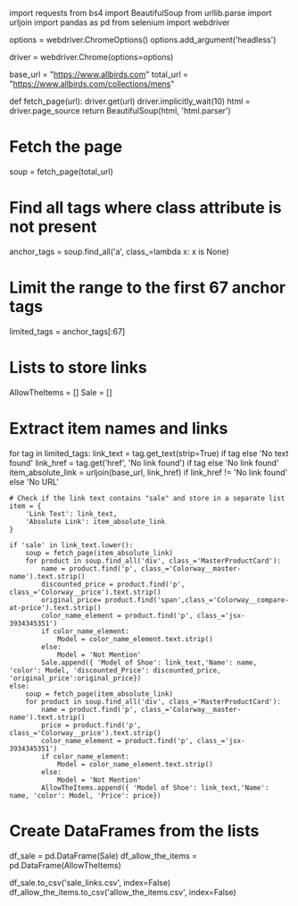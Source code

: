 import requests
from bs4 import BeautifulSoup
from urllib.parse import urljoin
import pandas as pd
from selenium import webdriver

options = webdriver.ChromeOptions()
options.add_argument('headless')

driver = webdriver.Chrome(options=options)

base_url = "https://www.allbirds.com"
total_url  = "https://www.allbirds.com/collections/mens"

def fetch_page(url):
   driver.get(url)
   driver.implicitly_wait(10)
   html = driver.page_source
   return BeautifulSoup(html, 'html.parser')

# Fetch the page
soup = fetch_page(total_url)

# Find all <a> tags where class attribute is not present
anchor_tags = soup.find_all('a', class_=lambda x: x is None)

# Limit the range to the first 67 anchor tags
limited_tags = anchor_tags[:67]

# Lists to store links
AllowTheItems = []
Sale = []

# Extract item names and links
for tag in limited_tags:
    link_text = tag.get_text(strip=True) if tag else 'No text found'
    link_href = tag.get('href', 'No link found') if tag else 'No link found'
    item_absolute_link = urljoin(base_url, link_href) if link_href != 'No link found' else 'No URL'
    
    # Check if the link text contains "sale" and store in a separate list
    item = {
        'Link Text': link_text,
        'Absolute Link': item_absolute_link
    }
    
    if 'sale' in link_text.lower():
        soup = fetch_page(item_absolute_link)
        for product in soup.find_all('div', class_='MasterProductCard'):
            name = product.find('p', class_='Colorway__master-name').text.strip()
            discounted_price = product.find('p', class_='Colorway__price').text.strip()
            original_price= product.find('span',class_='Colorway__compare-at-price').text.strip()
            color_name_element = product.find('p', class_='jsx-3934345351')
            if color_name_element:
                Model = color_name_element.text.strip()
            else:
                Model = 'Not Mention'
            Sale.append({ 'Model of Shoe': link_text,'Name': name, 'color': Model, 'discounted_Price': discounted_price, 'original_price':original_price})
    else:
        soup = fetch_page(item_absolute_link)
        for product in soup.find_all('div', class_='MasterProductCard'):
            name = product.find('p', class_='Colorway__master-name').text.strip()
            price = product.find('p', class_='Colorway__price').text.strip()
            color_name_element = product.find('p', class_='jsx-3934345351')
            if color_name_element:
                Model = color_name_element.text.strip()
            else:
                Model = 'Not Mention'
            AllowTheItems.append({ 'Model of Shoe': link_text,'Name': name, 'color': Model, 'Price': price})

# Create DataFrames from the lists
df_sale = pd.DataFrame(Sale)
df_allow_the_items = pd.DataFrame(AllowTheItems)

df_sale.to_csv('sale_links.csv', index=False)
df_allow_the_items.to_csv('allow_the_items.csv', index=False)

